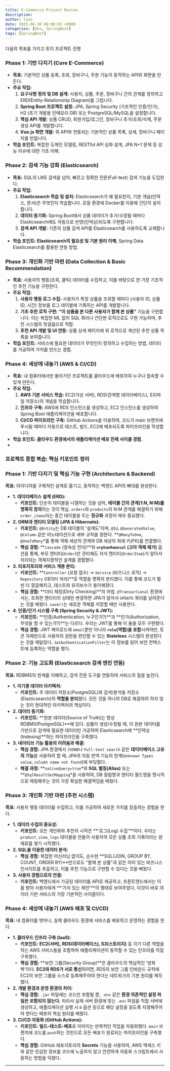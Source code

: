 ```yaml
---
title: E-Commerce Project Review
description: 
author: laze
date: 2025-06-30 00:00:03 +0900
categories: [Dev, SpringBoot]
tags: [SpringBoot]
---
```

다음의 목표를 가지고 토이 프로젝트 진행
### **Phase 1: 기반 다지기 (Core E-Commerce)**

- **목표:** 기본적인 상품 등록, 조회, 장바구니, 주문 기능이 동작하는 API와 화면을 만든다.
- **주요 작업:**
  1. **요구사항 정의 및 DB 설계:** 사용자, 상품, 주문, 장바구니 간의 관계를 정의하고 ERD(Entity-Relationship Diagram)를 그립니다.
  2. **Spring Boot 프로젝트 설정:** JPA, Spring Security (기초적인 인증/인가), H2 (초기 개발용 인메모리 DB) 또는 PostgreSQL/MySQL을 설정합니다.
  3. **핵심 API 개발:** 상품 CRUD, 회원가입/로그인, 장바구니 추가/조회/삭제, 주문 생성 API를 개발합니다.
  4. **Vue.js 화면 개발:** 위 API와 연동되는 기본적인 상품 목록, 상세, 장바구니 페이지를 만듭니다.
- **학습 포인트:** 복잡한 도메인 모델링, RESTful API 심화 설계, JPA N+1 문제 등 성능 이슈에 대한 기초 이해.

### **Phase 2: 검색 기능 강화 (Elasticsearch)**

- **목표:** SQL의 LIKE 검색을 넘어, 빠르고 정확한 전문(Full-text) 검색 기능을 도입한다.
- **주요 작업:**
  1. **Elasticsearch 학습 및 설치:** Elasticsearch가 왜 필요한지, 기본 개념(인덱스, 문서)은 무엇인지 학습합니다. 로컬 환경에 Docker를 이용해 간단히 설치합니다.
  2. **데이터 동기화:** Spring Boot에서 상품 데이터가 추가/수정될 때마다 Elasticsearch에도 자동으로 반영(인덱싱)되도록 구현합니다.
  3. **검색 API 개발:** 기존의 상품 검색 API를 Elasticsearch를 사용하도록 교체합니다.
- **학습 포인트:** **Elasticsearch의 필요성 및 기본 원리 이해**, Spring Data Elasticsearch를 활용한 연동 방법.

### **Phase 3: 개인화 기반 마련 (Data Collection & Basic Recommendation)**

- **목표:** 사용자의 행동(조회, 클릭) 데이터를 수집하고, 이를 바탕으로 한 가장 기초적인 추천 기능을 구현한다.
- **주요 작업:**
  1. **사용자 행동 로그 수집:** 사용자가 특정 상품을 조회할 때마다 (사용자 ID, 상품 ID, 시간) 정보를 로그 테이블에 기록하는 API를 개발합니다.
  2. **기초 추천 로직 구현:** **"이 상품을 본 다른 사용자가 함께 본 상품"** 기능을 구현합니다. 이는 복잡한 ML 없이 SQL 쿼리나 간단한 로직으로도 구현 가능하며, 추천 시스템의 첫걸음으로 적합.
  3. **추천 API 개발 및 UI 연동:** 상품 상세 페이지에 위 로직으로 계산된 추천 상품 목록을 보여줍니다.
- **학습 포인트:** 서비스에 필요한 데이터가 무엇인지 정의하고 수집하는 방법, 데이터를 가공하여 가치를 만드는 경험.

### **Phase 4: 세상에 내놓기 (AWS & CI/CD)**

- **목표:** 내 컴퓨터에서만 돌아가던 프로젝트를 클라우드에 배포하여 누구나 접속할 수 있게 만든다.
- **주요 작업:**
  1. **AWS 기본 서비스 학습:** EC2(가상 서버), RDS(관계형 데이터베이스), S3(파일 저장소)의 개념을 학습합니다.
  2. **인프라 구축:** AWS에 RDS 인스턴스를 생성하고, EC2 인스턴스를 생성하여 Spring Boot 애플리케이션을 배포합니다.
  3. **CI/CD 파이프라인 구축:** GitHub Actions을 이용하여, 코드가 main 브랜치에 푸시될 때마다 자동으로 테스트, 빌드, EC2에 배포되도록 파이프라인을 작성합니다.
- **학습 포인트:** **클라우드 환경에서의 애플리케이션 배포 전체 사이클 경험.**
- 
### **프로젝트 종합 복습: 핵심 키포인트 정리**

### **Phase 1: 기반 다지기 및 핵심 기능 구현 (Architecture & Backend)**

**목표:** 아이디어를 구체적인 설계로 옮기고, 동작하는 백엔드 API의 뼈대를 완성한다.

- **1. 데이터베이스 설계 (ERD):**
  - **키포인트:** 단순히 테이블을 나열하는 것을 넘어, **테이블 간의 관계(1:N, N:M)를 명확히 정의**하는 것이 핵심. `orders`와 `products`의 N:M 관계를 해결하기 위해 `order_items`라는 중간 테이블을 두는 **정규화** 과정이 매우 중요했다.
- **2. ORM과 엔티티 모델링 (JPA & Hibernate):**
  - **키포인트:** `@Entity`는 DB 테이블의 '설계도'이며, `@Id`, `@GeneratedValue`, `@Column` 같은 어노테이션으로 세부 규칙을 정한다. **`@ManyToOne`, `@OneToMany`*를 통해 객체 세상의 관계와 DB 세상의 외래 키(FK)를 연결했다.
  - **핵심 경험:** **`cascade` (영속성 전이)**와 **`orphanRemoval` (고아 객체 제거)** 옵션을 통해, 부모 엔티티(`Order`)만 관리해도 자식 엔티티(`OrderItem`)가 알아서 처리되는 객체지향적인 설계를 경험했다.
- **3. 리포지토리와 서비스 계층 분리:**
  - **키포인트:** **`Controller` (요청 접수) → `Service` (비즈니스 로직) → `Repository` (데이터 처리)**로 역할을 명확히 분리했다. 이를 통해 코드가 훨씬 더 깔끔해지고, 테스트와 유지보수가 용이해졌다.
  - **핵심 경험:** **더티 체킹(Dirty Checking)**의 마법. `@Transactional` 환경에서는, 조회한 엔티티의 상태만 변경하면 JPA가 알아서 `UPDATE` 쿼리를 날려준다는 것을 배웠다. `save()`는 새로운 객체를 저장할 때만 사용한다.
- **4. 인증/인가 시스템 구축 (Spring Security & JWT):**
  - **키포인트:** **인증(Authentication, 누구인가?)**과 **인가(Authorization, 무엇을 할 수 있는가?)**는 다르다. 우리는 JWT를 통해 이 둘을 모두 구현했다.
  - **핵심 경험:** JWT 페이로드에 `email`뿐만 아니라 **`role`(역할)을 포함**시켜야만, 토큰 자체만으로 사용자의 권한을 판단할 수 있는 **Stateless** 시스템이 완성된다는 것을 깨달았다. `JwtAuthenticationFilter`는 이 정보를 읽어 보안 컨텍스트에 등록하는 역할을 했다.

### **Phase 2: 기능 고도화 (Elasticsearch 검색 엔진 연동)**

**목표:** RDBMS의 한계를 이해하고, 검색 전문 도구를 연동하여 서비스의 질을 높인다.

- **1. 이기종 데이터 아키텍처:**
  - **키포인트:** 주 데이터 저장소(PostgreSQL)와 검색/분석용 저장소(Elasticsearch)의 **역할을 분리**했다. 모든 것을 하나의 DB로 해결하려 하지 않는 것이 현대적인 아키텍처의 핵심이다.
- **2. 데이터 동기화:**
  - **키포인트:** **원본 데이터(Source of Truth)는 항상 RDBMS(PostgreSQL)**에 있다. 상품이 생성/수정될 때, 이 원본 데이터를 기반으로 검색에 필요한 데이터만 가공하여 Elasticsearch에 **인덱싱(Indexing)**하는 파이프라인을 구축했다.
- **3. 네이티브 기능 활용의 어려움과 해결:**
  - **핵심 경험:** JPA 환경에서 `JSONB`나 `Full-text search` 같은 **데이터베이스 고유의 기능**을 사용하려 할 때, JPA의 자동 번역 기능의 한계(`Unknown Types value`, `column name not found`)에 부딪혔다.
  - **해결 과정:** **`nativeQuery=true`*와 **SQL 별칭(Alias)** 또는 **`@SqlResultSetMapping`*을 사용하여, DB 컬럼명과 엔티티 필드명을 명시적으로 매핑해주는 것이 가장 확실한 해결책임을 배웠다.

### **Phase 3: 개인화 기반 마련 (추천 시스템)**

**목표:** 사용자 행동 데이터를 수집하고, 이를 가공하여 새로운 가치를 창출하는 경험을 한다.

- **1. 데이터 수집의 중요성:**
  - **키포인트:** 모든 개인화와 추천의 시작은 **'로그(Log) 수집'**이다. 우리는 `product_view_logs` 테이블을 만들어 사용자의 모든 상품 조회 기록이라는 원재료를 쌓기 시작했다.
- **2. SQL을 이용한 데이터 분석:**
  - **핵심 경험:** 복잡한 머신러닝 없이도, 순수한 **SQL(JOIN, GROUP BY, COUNT, ORDER BY)**만으로도 "함께 본 상품"과 같은 의미 있는 비즈니스 인사이트를 추출하고, 이를 추천 기능으로 구현할 수 있다는 것을 배웠다.
- **3. 사용자 경험으로의 연결:**
  - **키포인트:** 백엔드에서 가공된 데이터를 API로 제공하고, 프론트엔드에서는 이를 받아 사용자에게 **'가치 있는 제안'**의 형태로 보여주었다. 이것이 바로 데이터 기반 서비스의 가장 기본적인 사이클이다.

### **Phase 4: 세상에 내놓기 (AWS 배포 및 CI/CD)**

**목표:** 내 컴퓨터를 벗어나, 실제 클라우드 환경에 서비스를 배포하고 운영하는 경험을 한다.

- **1. 클라우드 인프라 구축 (IaaS):**
  - **키포인트:** **EC2(서버), RDS(데이터베이스), S3(스토리지)** 등 각기 다른 역할을 하는 AWS 서비스들을 조합하여 애플리케이션이 동작할 수 있는 인프라를 직접 구축했다.
  - **핵심 경험:** **보안 그룹(Security Group)**은 클라우드의 핵심적인 '방화벽'이다. **EC2와 RDS가 서로 통신**하려면, RDS의 보안 그룹 인바운드 규칙에 EC2의 보안 그룹을 소스로 등록해주어야 한다는 네트워크의 기본 원리를 체득했다.
- **2. 개발 환경과 운영 환경의 차이:**
  - **핵심 경험:** `.jar` 파일에는 코드만 포함될 뿐, `.env` 같은 **환경 의존적인 설정 파일은 포함되지 않는다.** 따라서 실제 서버 환경에 맞는 `.env` 파일을 직접 서버에 생성하고, 애플리케이션 실행 시 `D` 옵션 등으로 해당 설정을 읽도록 지정해주어야 한다는 배포의 핵심 원리를 배웠다.
- **3. CI/CD 자동화 (GitHub Actions):**
  - **키포인트:** **빌드-테스트-배포**로 이어지는 반복적인 작업을 자동화했다. `main` 브랜치에 코드를 `push`하는 것만으로 모든 배포가 완료되는 파이프라인을 구축했다.
  - **핵심 경험:** GitHub 레포지토리의 **Secrets** 기능을 사용하여, AWS 액세스 키와 같은 민감한 정보를 코드에 노출하지 않고 안전하게 자동화 스크립트에서 사용하는 방법을 익혔다.

---
